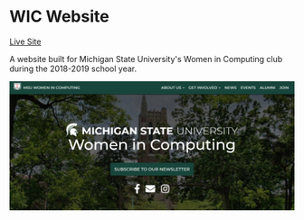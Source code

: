 # WIC Website

[Live Site](http://msuwic.cse.msu.edu/)

A website built for Michigan State University's Women in Computing club during the 2018-2019 school year.

![WIC](https://raw.githubusercontent.com/rebeccaskladd/WIC-Website/master/preview.PNG "WIC Website")
